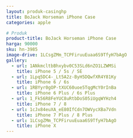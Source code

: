 ```yaml
---
layout: produk-casinghp
title: BoJack Horseman iPhone Case
categories: apple

# Produk
product-title: BoJack Horseman iPhone Case
harga: 90000
sku: hn-3985
image-drive: 1LCsgZMm_TCPFiruuEuaa6S9TfyH7bAgO
gallery:
  - url: 1ANkmcltbBhxybv0C53SLd6nZO1LZWMSi
    title: iPhone 5 / 5s / SE
  - url: 1Lpq5DC4-_Lt5A2z-ByH5DQwfXR4Y81Ky
    title: iPhone 6 / 6s
  - url: 1RBYyr0gOP-tXUC60uoe5TqgMcY0rInBa
    title: iPhone 6 Plus / 6s Plus
  - url: 1_Fk56R8FeYUC8uRtbDoS05iUgqWYHzh4
    title: iPhone 7 / 8
  - url: 1cJx84euXA_eE80IfCdn7OWVycXBa7Vdn
    title: iPhone 7 Plus / 8 Plus
  - url: 1LCsgZMm_TCPFiruuEuaa6S9TfyH7bAgO
    title: iPhone X
---
```

